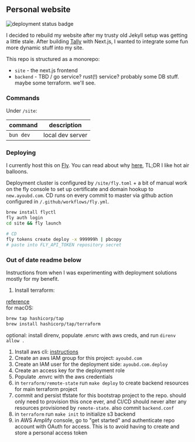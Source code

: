 ## Personal website

![deployment status badge](https://github.com/buoyad/ayoubd/actions/workflows/fly.yml/badge.svg) 

I decided to rebuild my website after my trusty old Jekyll setup was getting a
little stale. After building [Tally](https://github.com/buoyad/tally) with
Next.js, I wanted to integrate some fun more dynamic stuff into my site.

This repo is structured as a monorepo:

- `site` - the next.js frontend
- `backend` - TBD / go service? rust(!) service? probably some DB stuff. maybe
  some terraform. we'll see.

### Commands

Under `/site`:

| command   | description      |
| --------- | ---------------- |
| `bun dev` | local dev server |

### Deploying

I currently host this on [Fly](fly.io). You can read about why [here](#TBD),
TL;DR I like hot air balloons.

Deployment cluster is configured by `/site/fly.toml` + a bit of manual work on
the fly console to set up certificate and domain hookup to `new.ayoubd.com`. CD
runs on every commit to master via github action configured in
`/.github/workflows/fly.yml`.

```sh
brew install flyctl
fly auth login
cd site && fly launch

# CD
fly tokens create deploy -x 999999h | pbcopy
# paste into FLY_API_TOKEN repository secret
```

### Out of date readme below

Instructions from when I was experimenting with deployment solutions mostly for
my benefit.

1. Install terraform:

[reference](https://developer.hashicorp.com/terraform/install)  
for macOS:
```sh
brew tap hashicorp/tap
brew install hashicorp/tap/terraform
```

optional: install direnv, populate .envrc with aws creds, and run `direnv allow .`

1. Install aws cli: [instructions](https://docs.aws.amazon.com/cli/latest/userguide/getting-started-install.html)
2. Create an aws IAM group for this project: `ayoubd.com`
3. Create an IAM user for the deployment side: `ayoubd.com.deploy`
4. Create an access key for the deployment role
5. Populate .envrc with the aws credentials
6. in `terraform/remote-state` run `make deploy` to create backend resources for main terraform project
7. commit and persist tfstate for this bootstrap project to the repo. should
   only need to provision this once ever, and CI/CD should never alter any
   resources provisioned by `remote-state`. also commit `backend.conf`
8. in `terraform` run `make init` to initialize s3 backend
9. in AWS Amplify console, go to "get started" and authenticate repo account with OAuth for access. This is to avoid having to create and store a personal access token
